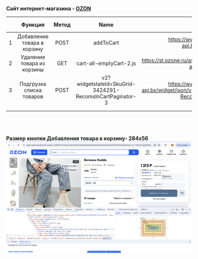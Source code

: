 
**Сайт интернет-магазина - [OZON](https://www.ozon.ru/)**


|   |         **Функция**         | **Метод** |                         **Name**                         |                                                **Request URL**                                               |         **Content-Type**        | **Status Code** |
|:-:|:---------------------------:|:---------:|:--------------------------------------------------------:|:------------------------------------------------------------------------------------------------------------:|:-------------------------------:|:---------------:|
| 1 | Добавление товара в корзину |    POST   |                         addToCart                        |                           https://www.ozon.ru/api/composer-api.bx/_action/addToCart                          | application/json; charset=UTF-8 |      200 OK     |
| 2 |  Удаление товара из корзины |    GET    |                  cart-all-emptyCart-2.js                 |                   https://st.ozone.ru/assets/61843859/detached/cart/cart-all-emptyCart-2.js                  |      application/javascript     |      200 OK     |
| 3 |   Подгрузка списка товаров  |    POST   | v2?widgetstateld=SkuGrid-3424291-RecomslnCartPaginator-3 | https://www.ozon.ru/api/composer-api.bx/widget/json/v2?widgetStateId=skuGrid-3424291-RecomsInCartPaginator-3 | application/json; charset=UTF-8 |      200 OK     |
|   |                             |           |                                                          |                                          
|                                 |                 


\
\
\
**Размер кнопки Добавления товара в корзину- 284х56**
![Image alt](https://github.com/Yawerica/Testing-in-production/blob/main/button12.png)


